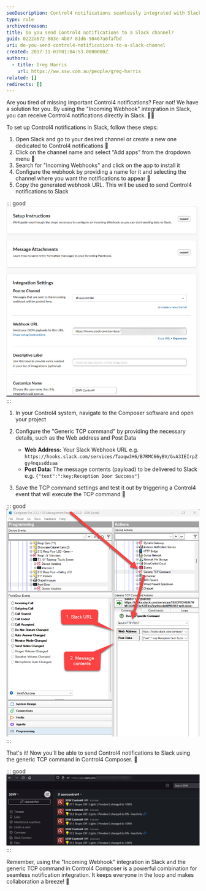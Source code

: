 ```yaml
---
seoDescription: Control4 notifications seamlessly integrated with Slack channels for real-time updates and collaboration.
type: rule
archivedreason:
title: Do you send Control4 notifications to a Slack channel?
guid: 0222a672-083e-4b07-81d6-90467a6fafbd
uri: do-you-send-control4-notifications-to-a-slack-channel
created: 2017-11-03T01:04:53.0000000Z
authors:
  - title: Greg Harris
    url: https://ww.ssw.com.au/people/greg-harris
related: []
redirects: []
---
```


Are you tired of missing important Control4 notifications? Fear not! We have a solution for you. By using the "Incoming Webhook" integration in Slack, you can receive Control4 notifications directly in Slack. 📣💬

<!--endintro-->

To set up Control4 notifications in Slack, follow these steps:

1. Open Slack and go to your desired channel or create a new one dedicated to Control4 notifications 📢
2. Click on the channel name and select "Add apps" from the dropdown menu 🔌
3. Search for "Incoming Webhooks" and click on the app to install it
4. Configure the webhook by providing a name for it and selecting the channel where you want the notifications to appear 📝
5. Copy the generated webhook URL. This will be used to send Control4 notifications to Slack

::: good
![Figure: Good example - Slack Integration window](slackintegration.jpg)
:::

1. In your Control4 system, navigate to the Composer software and open your project
2. Configure the "Generic TCP command" by providing the necessary details, such as the Web address and Post Data

   - **Web Address:** Your Slack Webhook URL e.g. `https://hooks.slack.com/services/Taaqw3H6/B7RMC66yBV/GvA3IEIrpZgy4nqssddsaa`
   - **Post Data:** The message contents (payload) to be delivered to Slack e.g. `{"text":":key:Reception Door Success"}`

3. Save the TCP command settings and test it out by triggering a Control4 event that will execute the TCP command 🚨

::: good
![Figure: Good example - Setting up a Generic TCP Command in Composer](composerintegration.jpg)
:::

That's it! Now you'll be able to send Control4 notifications to Slack using the generic TCP command in Control4 Composer. 🙌

::: good
![Figure: Good example - You can send any kinds of notifications to Slack](slacknotification.jpg)
:::

Remember, using the "Incoming Webhook" integration in Slack and the generic TCP command in Control4 Composer is a powerful combination for seamless notification integration. It keeps everyone in the loop and makes collaboration a breeze! 🤝
